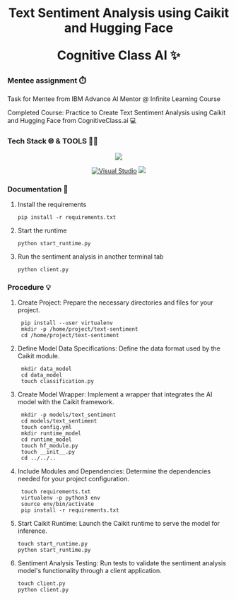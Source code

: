 <h1 align="center"> Text Sentiment Analysis using Caikit and Hugging Face

<p align="center"> Cognitive Class AI ✨

### Mentee assignment ⏱️
Task for Mentee from IBM Advance AI Mentor @ Infinite Learning Course

Completed Course: Practice to Create Text Sentiment Analysis using Caikit and Hugging Face from CognitiveClass.ai 💻

### Tech Stack 🌐 & TOOLS 👩‍💻
  <p align="center">
    <a
    <p>
<img src="https://img.shields.io/badge/python-3670A0?style=for-the-badge&logo=python&logoColor=ffdd54">
   </p>

  <p align="center">
  <a

[![Visual Studio](https://badgen.net/badge/icon/visualstudio?icon=visualstudio&label)](https://visualstudio.microsoft.com)
<img src="https://img.shields.io/badge/-Hugging%20Face-F7B8D3?style=flat&logo=hugging-face&logoColor=black" />
   </p>

### Documentation 📂
1. Install the requirements

       pip install -r requirements.txt

2. Start the runtime

       python start_runtime.py

3. Run the sentiment analysis in another terminal tab

       python client.py

### Procedure 💡

1. Create Project:
   Prepare the necessary directories and files for your project.
  
        pip install --user virtualenv
        mkdir -p /home/project/text-sentiment
        cd /home/project/text-sentiment

2. Define Model Data Specifications:
   Define the data format used by the Caikit module.
   
        mkdir data_model
        cd data_model
        touch classification.py

3. Create Model Wrapper:
   Implement a wrapper that integrates the AI model with the Caikit framework.

        mkdir -p models/text_sentiment
        cd models/text_sentiment
        touch config.yml
        mkdir runtime_model
        cd runtime_model
        touch hf_module.py
        touch __init__.py
        cd ../../..
    
4. Include Modules and Dependencies:
   Determine the dependencies needed for your project configuration.

        touch requirements.txt
        virtualenv -p python3 env
        source env/bin/activate
        pip install -r requirements.txt


5. Start Caikit Runtime:
   Launch the Caikit runtime to serve the model for inference.

       touch start_runtime.py
       python start_runtime.py

6. Sentiment Analysis Testing:
   Run tests to validate the sentiment analysis model's functionality through a client application.

       touch client.py
       python client.py
